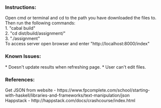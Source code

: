 <h3>Instructions:</h3>
Open cmd or terminal and cd to the path you have downloaded the files to. Then run the following commands: <br>
1. "cabal build" <br>
2. "cd dist/build/assignment/" <br>
3. "./assignment" <br>
To access server open browser and enter "http://localhost:8000/index" 

<h3> Known Issues: </h3>
* Doesn't update results when refreshing page.
* User can't edit files.

<h3>References:</h3> 
Get JSON from website - https://www.fpcomplete.com/school/starting-with-haskell/libraries-and-frameworks/text-manipulation/json <br>
Happstack - http://happstack.com/docs/crashcourse/index.html
